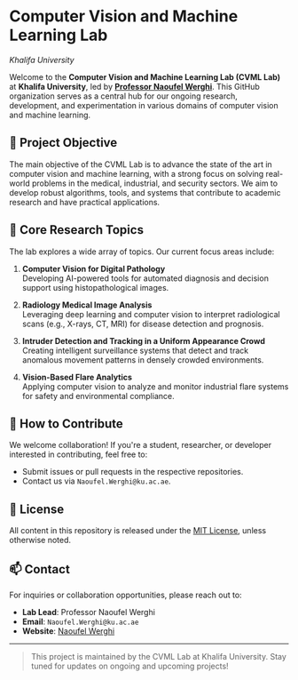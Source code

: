 # Computer Vision and Machine Learning Lab  
*Khalifa University*

Welcome to the **Computer Vision and Machine Learning Lab (CVML Lab)** at **Khalifa University**, led by [**Professor Naoufel Werghi**](https://naoufelwerghi.com/). This GitHub organization serves as a central hub for our ongoing research, development, and experimentation in various domains of computer vision and machine learning.

## 🌟 Project Objective

The main objective of the CVML Lab is to advance the state of the art in computer vision and machine learning, with a strong focus on solving real-world problems in the medical, industrial, and security sectors. We aim to develop robust algorithms, tools, and systems that contribute to academic research and have practical applications.

## 🧠 Core Research Topics

The lab explores a wide array of topics. Our current focus areas include:

1. **Computer Vision for Digital Pathology**  
   Developing AI-powered tools for automated diagnosis and decision support using histopathological images.

2. **Radiology Medical Image Analysis**  
   Leveraging deep learning and computer vision to interpret radiological scans (e.g., X-rays, CT, MRI) for disease detection and prognosis.

3. **Intruder Detection and Tracking in a Uniform Appearance Crowd**  
   Creating intelligent surveillance systems that detect and track anomalous movement patterns in densely crowded environments.

4. **Vision-Based Flare Analytics**  
   Applying computer vision to analyze and monitor industrial flare systems for safety and environmental compliance.

## 📌 How to Contribute

We welcome collaboration! If you're a student, researcher, or developer interested in contributing, feel free to:
- Submit issues or pull requests in the respective repositories.
- Contact us via `Naoufel.Werghi@ku.ac.ae`.

## 📄 License

All content in this repository is released under the [MIT License](LICENSE), unless otherwise noted.

## 📫 Contact

For inquiries or collaboration opportunities, please reach out to:

- **Lab Lead**: Professor Naoufel Werghi  
- **Email**: `Naoufel.Werghi@ku.ac.ae`
- **Website**: [Naoufel Werghi](https://naoufelwerghi.com/)

---

> This project is maintained by the CVML Lab at Khalifa University. Stay tuned for updates on ongoing and upcoming projects!

